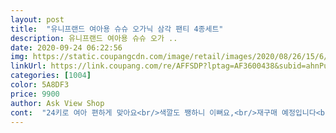```yaml
---
layout: post 
title:  "유니프랜드 여아용 슈슈 오가닉 삼각 팬티 4종세트" 
description: 유니프랜드 여아용 슈슈 오가 ..
date: 2020-09-24 06:22:56 
img: https://static.coupangcdn.com/image/retail/images/2020/08/26/15/6/32b8d123-885d-444e-a758-2042aab32cf8.jpg 
linkUrl: https://link.coupang.com/re/AFFSDP?lptag=AF3600438&subid=ahnPublicAsk&pageKey=2011384083&itemId=3421695319&vendorItemId=71408251601&traceid=V0-113-ca8c3b41fcbd0d84 
categories: [1004] 
color: 5A8DF3 
price: 9900 
author: Ask View Shop 
cont:  "24키로 여아 편하게 맞아요<br/>색깔도 쨍하니 이뻐요,<br/>재구매 예정입니다<br/>재질도좋고 아이가 예뻐서 더 좋아해요^^<br/>좀더 큰 사이즈도 있음 좋겠어요!<br/>천도 부들부들해용<br/>" 
---
```

